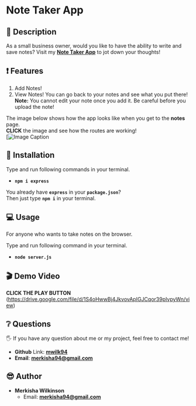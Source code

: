 # Note Taker App

## 📑 Description

As a small business owner, would you like to have the ability to write and save notes?
Visit my [**Note Taker App**](https://obscure-mountain-85145.herokuapp.com/) to jot down your thoughts!

## ❗ Features

1. Add Notes!
2. View Notes! You can go back to your notes and see what you put there!  
   **Note:** You cannot edit your note once you add it. Be careful before you upload the note!

The image below shows how the app looks like when you get to the **notes** page.  
**CLICK** the image and see how the routes are working!  
[![Image Caption](images/notes.PNG)

## 💾 Installation

Type and run following commands in your terminal.

- **`npm i express`**

You already have **`express`** in your **`package.json`**?  
Then just type **`npm i`** in your terminal.

## 💻 Usage

For anyone who wants to take notes on the browser.

Type and run following command in your terminal.

- **`node server.js`**

## 🎬 Demo Video

**CLICK THE PLAY BUTTON**  
(https://drive.google.com/file/d/1S4oHwwBj4JkvovApIGJCqor39pIvpyWn/view)

## ❔ Questions

🖐 If you have any question about me or my project, feel free to contact me!

- **Github** Link: [**mwilk94**](https://github.com/mwilk94)
- **Email**: **merkisha94@gmail.com**

## 😎 Author

- **Merkisha Wilkinson**
  - Email: **merkisha94@gmail.com**
